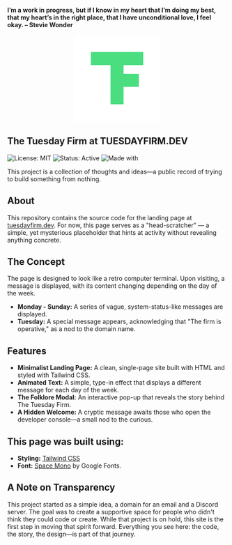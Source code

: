 **I’m a work in progress, but if I know in my heart that I’m doing my best, that my heart’s in the right place, that I have unconditional love, I feel okay. – Stevie Wonder**
<p align="center">
  <img src="img/tf_logo/TF_logo_green.svg" alt="Green The Tuesday Firm Logo" width="200">
</p>

## **The Tuesday Firm at TUESDAYFIRM.DEV**

![License: MIT](https://img.shields.io/badge/License-MIT-green.svg?style=for-the-badge) 
![Status: Active](https://img.shields.io/badge/Status-Active-green.svg?style=for-the-badge) 
![Made with](https://img.shields.io/badge/Made%20with-cosmic%20bargains-4ade80?style=for-the-badge&labelColor=1e1e1e)

 This project is a collection of thoughts and ideas—a public record of trying to build something from nothing.

## **About**

This repository contains the source code for the landing page at [tuesdayfirm.dev](https://tuesdayfirm.dev). 
For now, this page serves as a "head-scratcher" — a simple, yet mysterious placeholder that hints at activity without revealing anything concrete.

## **The Concept**

The page is designed to look like a retro computer terminal. Upon visiting, a message is displayed, with its content changing depending on the day of the week.

* **Monday \- Sunday:** A series of vague, system-status-like messages are displayed.  
* **Tuesday:** A special message appears, acknowledging that "The firm is operative," as a nod to the domain name.

## Features

-   **Minimalist Landing Page:** A clean, single-page site built with HTML and styled with Tailwind CSS.
-   **Animated Text:** A simple, type-in effect that displays a different message for each day of the week.
-   **The Folklore Modal:** An interactive pop-up that reveals the story behind The Tuesday Firm.
-   **A Hidden Welcome:** A cryptic message awaits those who open the developer console—a small nod to the curious.
    

## **This page was built using:**

* **Styling:** [Tailwind CSS](https://tailwindcss.com/)  
* **Font:** [Space Mono](https://fonts.google.com/specimen/Space+Mono) by Google Fonts.

## A Note on Transparency

This project started as a simple idea, a domain for an email and a Discord server. The goal was to create a supportive space for people who didn't think they could code or create. While that project is on hold, this site is the first step in moving that spirit forward. Everything you see here: the code, the story, the design—is part of that journey.
